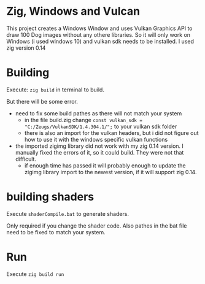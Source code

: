 # Zig, Windows and Vulcan
This project creates a Windows Window and uses Vulkan Graphics API to draw 100 Dog images without any othere libraries.
So it will only work on Windows (i used windows 10) and vulkan sdk needs to be installed. I used zig version 0.14

# Building
Execute: 
`zig build`
in terminal to build.

But there will be some error.
 - need to fix some build pathes as there will not match your system
    - in the file build.zig change `const vulkan_sdk = "C:/Zeugs/VulkanSDK/1.4.304.1/";` to your vulkan sdk folder
    - there is also an import for the vulkan headers, but i did not figure out how to use it with the windows specific vulkan functions
 - the imported zigimg library did not work with my zig 0.14 version. I manually fixed the errors of it, so it could build. They were not that difficult.
    - if enough time has passed it will probably enough to update the zigimg library import to the newest version, if it will support zig 0.14.
    

# building shaders
Execute `shaderCompile.bat` to generate shaders.

Only required if you change the shader code. Also pathes in the bat file need to be fixed to match your system.

# Run
Execute `zig build run`